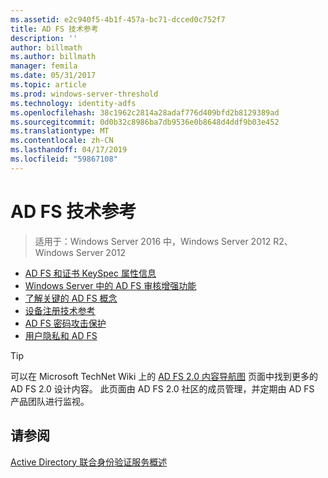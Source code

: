 ```yaml
---
ms.assetid: e2c940f5-4b1f-457a-bc71-dcced0c752f7
title: AD FS 技术参考
description: ''
author: billmath
ms.author: billmath
manager: femila
ms.date: 05/31/2017
ms.topic: article
ms.prod: windows-server-threshold
ms.technology: identity-adfs
ms.openlocfilehash: 38c1962c2814a28adaf776d409bfd2b8129389ad
ms.sourcegitcommit: 0d0b32c8986ba7db9536e0b8648d4ddf9b03e452
ms.translationtype: MT
ms.contentlocale: zh-CN
ms.lasthandoff: 04/17/2019
ms.locfileid: "59867108"
---
```

# <a name="ad-fs-technical-reference"></a>AD FS 技术参考

>适用于：Windows Server 2016 中，Windows Server 2012 R2、 Windows Server 2012

- [AD FS 和证书 KeySpec 属性信息](../ad-fs/technical-reference/AD-FS-and-KeySpec-Property.md)
- [Windows Server 中的 AD FS 审核增强功能](../ad-fs/technical-reference/auditing-enhancements-to-ad-fs-in-windows-server.md)
-   [了解关键的 AD FS 概念](../ad-fs/technical-reference/Understanding-Key-AD-FS-Concepts.md)
-   [设备注册技术参考](../ad-fs/technical-reference/Device-Registration-Technical-Reference.md)
-   [AD FS 密码攻击保护](../ad-fs/technical-reference/ad-fs-password-protection.md)
-   [用户隐私和 AD FS](../ad-fs/technical-reference/GDPR-and-AD-FS-Compliance.md)

> [!TIP]
> 可以在 Microsoft TechNet Wiki 上的 [AD FS 2.0 内容导航图](https://social.technet.microsoft.com/wiki/contents/articles/2735.ad-fs-2-0-content-map.aspx) 页面中找到更多的 AD FS 2.0 设计内容。 此页面由 AD FS 2.0 社区的成员管理，并定期由 AD FS 产品团队进行监视。

## <a name="see-also"></a>请参阅
[Active Directory 联合身份验证服务概述](AD-FS-2016-Overview.md)



